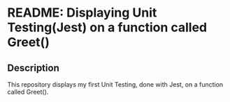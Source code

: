 # README: Displaying Unit Testing(Jest) on a function called Greet()

## Description
This repository displays my first Unit Testing, done with Jest, on a function called Greet().
